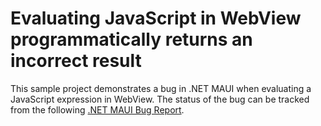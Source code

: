 # Evaluating JavaScript in WebView programmatically returns an incorrect result

This sample project demonstrates a bug in .NET MAUI when evaluating a JavaScript expression in WebView. The status of the bug can be tracked from the following [.NET MAUI Bug Report](https://github.com/dotnet/maui/issues/15233).
